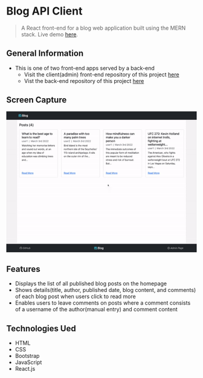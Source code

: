 # Blog API Client
> A React front-end for a blog web application built using the MERN stack. Live demo [here](https://yamakenth.github.io/blog-api-client/).
## General Information
- This is one of two front-end apps served by a back-end
  - Visit the client(admin) front-end repository of this project [here](https://github.com/yamakenth/blog-api-client-admin)
  - Vist the back-end repository of this project [here](https://github.com/yamakenth/blog-api-server)
## Screen Capture
![Screen capture](./screencapture/blogapiclien-screencapture.gif)
## Features
- Displays the list of all published blog posts on the homepage
- Shows details(title, author, published date, blog content, and comments) of each blog post when users click to read more
- Enables users to leave comments on posts where a comment consists of a username of the author(manual entry) and comment content
## Technologies Ued
- HTML
- CSS
- Bootstrap
- JavaScript
- React.js